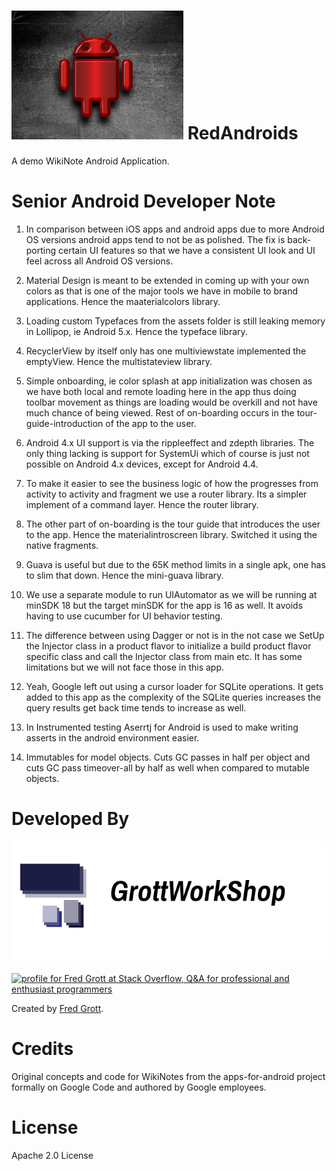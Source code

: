 ![ red android](art/red-android.png)
RedAndroids
===========

A demo WikiNote Android Application.

# Senior Android Developer Note

1. In comparison between iOS apps and android apps due to more Android 
   OS versions android apps tend to not be as polished. The fix is 
   back-porting certain UI features so that we have a consistent 
   UI look and UI feel across all Android OS versions.
   
2. Material Design is meant to be extended in coming up with your own colors 
   as that is one of the major tools we have in mobile to brand applications.
   Hence the maaterialcolors library.
   
3. Loading custom Typefaces from the assets folder is still leaking 
   memory in Lollipop, ie Android 5.x. Hence the typeface library.
   
4. RecyclerView by itself only has one multiviewstate implemented the emptyView.
   Hence the multistateview library.
   
5. Simple onboarding, ie color splash at app initialization was chosen 
   as we have both local and remote loading here in the app thus doing 
   toolbar movement as things are loading would be overkill and not have 
   much chance of being viewed. Rest of on-boarding occurs in the tour-guide-introduction 
   of the app to the user.
   
6. Android 4.x UI support is via the rippleeffect and zdepth libraries.
   The only thing lacking is support for SystemUi which of course is just 
   not possible on Android 4.x devices, except for Android 4.4.
   
7. To make it easier to see the business logic of how the progresses from 
   activity to activity and fragment we use a router library. Its a simpler
   implement of a command layer. Hence the router library.
   
8. The other part of on-boarding is the tour guide that introduces the 
   user to the app. Hence the materialintroscreen  library. Switched it 
   using the native fragments.
   
9. Guava is useful but due to the 65K method limits in a single apk, 
   one has to slim that down. Hence the mini-guava library.
   
10. We use a separate module to run UIAutomator as we will be
    running at minSDK 18 but the target minSDK for the app is 
    16 as well. It avoids having to use cucumber for UI behavior testing.
    
11. The difference between using Dagger or not is in the not case we 
    SetUp the Injector class in a product flavor  to initialize a build 
    product flavor specific class and call the Injector class from main etc.
    It has some limitations but we will not face those in this app.
    
12. Yeah, Google left out using a cursor loader for SQLite operations. It 
    gets added to this app as the complexity of the SQLite queries 
    increases the query results get back time tends to increase as well.
    
13. In Instrumented testing Aserrtj for Android is used to make writing 
    asserts in the android environment easier.
    
14. Immutables for model objects. Cuts GC passes  in half per object and 
    cuts GC pass timeover-all by half as well when compared to mutable objects.


# Developed By

![gws logo](art/gws_github_header.png)

<a href="http://stackoverflow.com/users/237740/fred-grott">
<img src="http://stackoverflow.com/users/flair/237740.png" width="208" height="58" alt="profile for Fred Grott at Stack Overflow, Q&amp;A for professional and enthusiast programmers" title="profile for Fred Grott at Stack Overflow, Q&amp;A for professional and enthusiast programmers">
</a>


Created by [Fred Grott](http://shareme.github.com).

# Credits

Original concepts and code for WikiNotes from the apps-for-android project
formally on Google Code and authored by Google employees.

# License

Apache 2.0 License